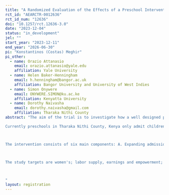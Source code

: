 ```yaml
---
title: "A Randomized Evaluation of the Effects of a Preschool Intervention on Child Learning and Women's Economic Empowerment in Tharaka Nithi County, Kenya"
rct_id: "AEARCTR-0012636"
rct_id_num: "12636"
doi: "10.1257/rct.12636-3.0"
date: "2023-12-04"
status: "in_development"
jel: ""
start_year: "2023-12-11"
end_year: "2026-06-30"
pi: "Konstantinos (Costas) Meghir"
pi_other:
  - name: Orazio Attanasio
    email: orazio.attanasio@yale.edu
    affiliation: Yale University
  - name: Helen Baker-Henningham
    email: h.henningham@bangor.ac.uk
    affiliation: Bangor University and University of West Indies
  - name: Simon Onywere
    email: ONYWERE.SIMON@ku.ac.ke
    affiliation: Kenyatta University
  - name: Dorothy Naivasha
    email: dorothy.naivasha@gmail.com
    affiliation: Tharaka Nithi County
abstract: "The aim of the trial is to investigate how a well designed pre-school program can improve child development and school readiness, while at the same time improving female empowerment through improved employment and earnings and better recognition of their roles as mothers.
Currently preschools in Tharaka Nithi County, Kenya only admit children from 4 years old. And while there is a curriculum for their education schools tend to be under-equipped with learning materials.

The intervention consists of six main components: A. Expanding admission to 3-year-olds in the current preschools (they currently start at 4), B. Preparing a curriculum to accommodate the 3-year old children (as the curriculum currently starts at 4 years) and improving the teaching practices in the center for all children, including the 4 year olds, C. Developing teacher activity guides to support curriculum implementation, D. Providing developmentally appropriate teaching and learning materials (e.g. picture books, puzzles, games), E. Adding an extra teacher in the preschool class (PP1), and F. Training the teachers in the implementation of the curriculum through teacher-training workshops and in-class coaching.

The study targets are women's; labor supply, earnings and empowerment; and the cognitive development and school readiness of the 3- and 4-year-old children.

"
layout: registration
---
```


